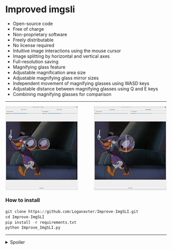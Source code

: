 # Improved imgsli
* Open-source code
* Free of charge
* Non-proprietary software
* Freely distributable
* No license required
* Intuitive image interactions using the mouse cursor
* Image splitting by horizontal and vertical axes
* Full-resolution saving
* Magnifying glass feature
* Adjustable magnification area size
* Adjustable magnifying glass mirror sizes
* Independent movement of magnifying glasses using WASD keys
* Adjustable distance between magnifying glasses using Q and E keys
* Combining magnifying glasses for comparison

---

<div style="display: flex; justify-content: space-between;">
    <img src="1.png" alt="Изображение 1" style="width: 45%;">
    <img src="2.png" alt="Изображение 2" style="width: 45%;">
</div>


### How to install
```python 
git clone https://github.com/Loganavter/Improve-ImgSLI.git
cd Improve-ImgSLI
pip install -r requirements.txt
python Improve_ImgSLI.py
```
---
<details>

<summary>Spoiler</summary>
Code writed via ChatGPT and Claude AI. For 2 days and $10.
</details>

